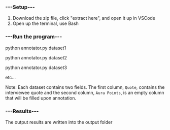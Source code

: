 ### ---Setup---

1. Download the zip file, click "extract here", and open it up in VSCode
2. Open up the terminal, use Bash

### ---Run the program---

python annotator.py dataset1

python annotator.py dataset2

python annotator.py dataset3

etc...

Note: Each dataset contains two fields. The first column, `Quote`, contains the interviewee quote and the second column, `Aura Points`, is an empty column that will be filled upon annotation.

### ---Results---

The output results are written into the output folder
